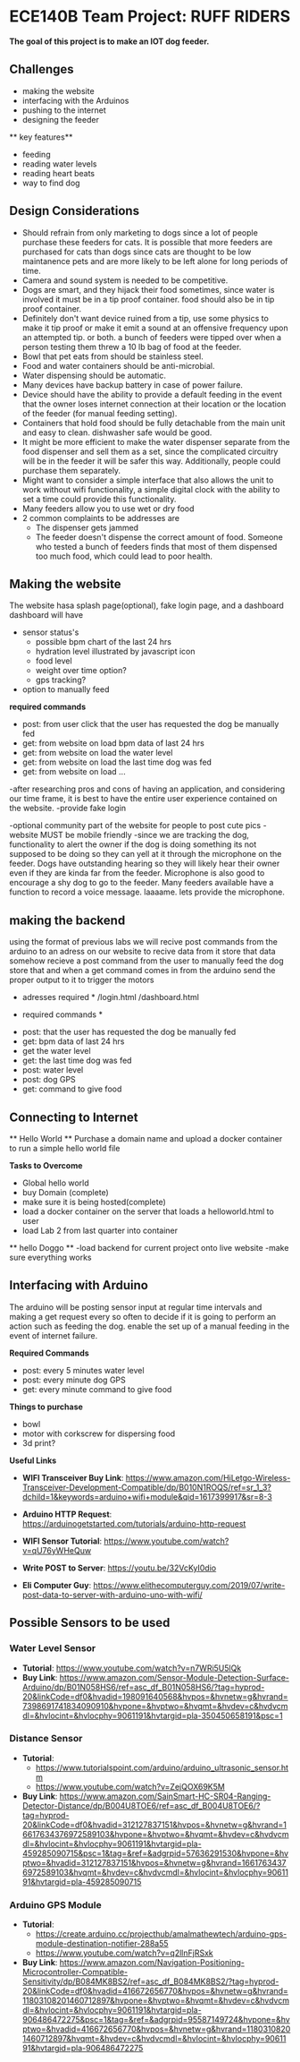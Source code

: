 # ECE140B Team Project: RUFF RIDERS
**The goal of this project is to make an IOT dog feeder.**

## Challenges
- making the website
- interfacing with the Arduinos
- pushing to the internet
- designing the feeder

** key features**
- feeding
- reading water levels
- reading heart beats
- way to find dog


## Design Considerations

- Should refrain from only marketing to dogs since a lot of people purchase these feeders for cats. It is possible that more feeders
 are purchased for cats than dogs since cats are thought to be low maintanence pets and are more likely to be left alone for long
 periods of time.
- Camera and sound system is needed to be competitive.
- Dogs are smart, and they hijack their food sometimes, since water is involved it must be in
a tip proof container. food should also be in tip proof container.
- Definitely don't want device ruined from a tip, use some physics to make it tip proof or make it emit a sound at an offensive 
 frequency upon an attempted tip. or both. a bunch of feeders were tipped over when a person testing them threw a 10 lb bag of food at the feeder.
- Bowl that pet eats from should be stainless steel.
- Food and water containers should be anti-microbial.
- Water dispensing should be automatic.
- Many devices have backup battery in case of power failure.
- Device should have the ability to provide a default feeding in the event that the owner loses internet connection
 at their location or the location of the feeder (for manual feeding setting).
- Containers that hold food should be fully detachable from the main unit and easy to clean. dishwasher safe would be good.
- It might be more efficient to make the water dispenser separate from the food dispenser and sell them as a set,
 since the complicated circuitry will be in the feeder it will be safer this way. Additionally, people could
 purchase them separately. 
- Might want to consider a simple interface that also allows the unit to work without wifi functionality, a simple
 digital clock with the ability to set a time could provide this functionality.
- Many feeders allow you to use wet or dry food
- 2 common complaints to be addresses are 
  - The dispenser gets jammed 
  - The feeder doesn't dispense the correct amount of food. Someone who tested a bunch of feeders finds that most of them dispensed too much food, which could lead to poor health. 

## Making the website
The website hasa splash page(optional), fake login page, and a dashboard
dashboard will have
- sensor status's
  - possible bpm chart of the last 24 hrs 
  - hydration level illustrated by javascript icon
  - food level
  - weight over time option?
  - gps tracking?
- option to manually feed

**required commands**
- post:  from user click         that the user has requested the dog be manually fed
- get:   from website on load    bpm data of last 24 hrs
- get:   from website on load    the water level
- get:   from website on load    the last time dog was fed
- get:   from website on load    ...


-after researching pros and cons of having an application, and considering our time frame, it is best to have
 the entire user experience contained on the website.
-provide fake login

-optional community part of the website for people to post cute pics
-website MUST be mobile friendly 
-since we are tracking the dog, functionality to alert the owner if the dog is doing something its not
 supposed to be doing so they can yell at it through the microphone on the feeder. Dogs have outstanding hearing so
 they will likely hear their owner even if they are kinda far from the feeder. Microphone is also good
 to encourage a shy dog to go to the feeder. Many feeders available have a function to record a voice message. laaaame. lets provide
 the microphone.
 
 ## making the backend  ##
 using the format of previous labs we will 
 recive post commands from the arduino to an adress on our website to recive data from it
 store that data somehow
 recieve a post command from the user to manually feed the dog
 store that and when a get command comes in from the arduino send the proper output to it to trigger the motors
 
 * adresses required *
/login.html
/dashboard.html

* required commands *
- post:  that the user has requested the dog be manually fed
- get:   bpm data of last 24 hrs
- get    the water level
- get:   the last time dog was fed
- post:  water level
- post:  dog GPS
- get:   command to give food
 
## Connecting to Internet ##
** Hello World **
Purchase a domain name and upload a docker container to run a simple hello world file

**Tasks to Overcome**
-  Global hello world
-  buy Domain (complete)
-  make sure it is being hosted(complete)
-  load a docker container on the server that loads a helloworld.html to user
-  load Lab 2 from last quarter into container

** hello Doggo **
-load backend for current project onto live website
-make sure everything works



## Interfacing with Arduino  ##
The arduino will be posting sensor input at regular time intervals and making a get request every so often to decide if it is going to perform an action such as feeding the dog.
enable the set up of a manual feeding in the event of internet failure.

**Required Commands**
- post: every 5 minutes    water level
- post: every minute       dog GPS
- get:  every minute       command to give food

**Things to purchase**
- bowl
- motor with corkscrew for dispersing food
- 3d print?

**Useful Links**

- **WIFI Transceiver Buy Link**: https://www.amazon.com/HiLetgo-Wireless-Transceiver-Development-Compatible/dp/B010N1ROQS/ref=sr_1_3?dchild=1&keywords=arduino+wifi+module&qid=1617399917&sr=8-3

- **Arduino HTTP Request**: https://arduinogetstarted.com/tutorials/arduino-http-request

- **WIFI Sensor Tutorial**: https://www.youtube.com/watch?v=qU76yWHeQuw

- **Write POST to Server**: https://youtu.be/32VcKyI0dio

- **Eli Computer Guy**: https://www.elithecomputerguy.com/2019/07/write-post-data-to-server-with-arduino-uno-with-wifi/



## Possible Sensors to be used
### Water Level Sensor
- **Tutorial**: https://www.youtube.com/watch?v=n7WRi5U5lQk
- **Buy Link**: https://www.amazon.com/Sensor-Module-Detection-Surface-Arduino/dp/B01N058HS6/ref=asc_df_B01N058HS6/?tag=hyprod-20&linkCode=df0&hvadid=198091640568&hvpos=&hvnetw=g&hvrand=7398691741834090910&hvpone=&hvptwo=&hvqmt=&hvdev=c&hvdvcmdl=&hvlocint=&hvlocphy=9061191&hvtargid=pla-350450658191&psc=1

### Distance Sensor
- **Tutorial**: 
  - https://www.tutorialspoint.com/arduino/arduino_ultrasonic_sensor.htm
  - https://www.youtube.com/watch?v=ZejQOX69K5M
- **Buy Link**: https://www.amazon.com/SainSmart-HC-SR04-Ranging-Detector-Distance/dp/B004U8TOE6/ref=asc_df_B004U8TOE6/?tag=hyprod-20&linkCode=df0&hvadid=312127837151&hvpos=&hvnetw=g&hvrand=16617634376972589103&hvpone=&hvptwo=&hvqmt=&hvdev=c&hvdvcmdl=&hvlocint=&hvlocphy=9061191&hvtargid=pla-459285090715&psc=1&tag=&ref=&adgrpid=57636291530&hvpone=&hvptwo=&hvadid=312127837151&hvpos=&hvnetw=g&hvrand=16617634376972589103&hvqmt=&hvdev=c&hvdvcmdl=&hvlocint=&hvlocphy=9061191&hvtargid=pla-459285090715

### Arduino GPS Module
- **Tutorial**: 
  - https://create.arduino.cc/projecthub/amalmathewtech/arduino-gps-module-destination-notifier-288a55
  - https://www.youtube.com/watch?v=q2llnFjRSxk
- **Buy Link**: https://www.amazon.com/Navigation-Positioning-Microcontroller-Compatible-Sensitivity/dp/B084MK8BS2/ref=asc_df_B084MK8BS2/?tag=hyprod-20&linkCode=df0&hvadid=416672656770&hvpos=&hvnetw=g&hvrand=11803108201460712897&hvpone=&hvptwo=&hvqmt=&hvdev=c&hvdvcmdl=&hvlocint=&hvlocphy=9061191&hvtargid=pla-906486472275&psc=1&tag=&ref=&adgrpid=95587149724&hvpone=&hvptwo=&hvadid=416672656770&hvpos=&hvnetw=g&hvrand=11803108201460712897&hvqmt=&hvdev=c&hvdvcmdl=&hvlocint=&hvlocphy=9061191&hvtargid=pla-906486472275
